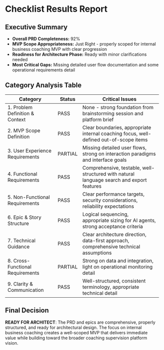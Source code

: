 # Checklist Results Report

## Executive Summary
- **Overall PRD Completeness:** 92%
- **MVP Scope Appropriateness:** Just Right - properly scoped for internal business coaching MVP with clear progression
- **Readiness for Architecture Phase:** Ready with minor clarifications needed
- **Most Critical Gaps:** Missing detailed user flow documentation and some operational requirements detail

## Category Analysis Table

| Category                         | Status   | Critical Issues |
| -------------------------------- | -------- | --------------- |
| 1. Problem Definition & Context  | PASS     | None - strong foundation from brainstorming session and platform brief |
| 2. MVP Scope Definition          | PASS     | Clear boundaries, appropriate internal coaching focus, well-defined out-of-scope items |
| 3. User Experience Requirements  | PARTIAL  | Missing detailed user flows, strong on interaction paradigms and interface goals |
| 4. Functional Requirements       | PASS     | Comprehensive, testable, well-structured with natural language search and export features |
| 5. Non-Functional Requirements   | PASS     | Clear performance targets, security considerations, reliability expectations |
| 6. Epic & Story Structure        | PASS     | Logical sequencing, appropriate sizing for AI agents, strong acceptance criteria |
| 7. Technical Guidance            | PASS     | Clear architecture direction, data-first approach, comprehensive technical assumptions |
| 8. Cross-Functional Requirements | PARTIAL  | Strong on data and integration, light on operational monitoring detail |
| 9. Clarity & Communication       | PASS     | Well-structured, consistent terminology, appropriate technical detail |

## Final Decision

**READY FOR ARCHITECT**: The PRD and epics are comprehensive, properly structured, and ready for architectural design. The focus on internal business coaching creates a well-scoped MVP that delivers immediate value while building toward the broader coaching supervision platform vision.
